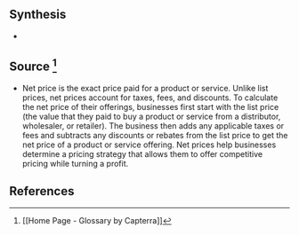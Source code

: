 ## Synthesis
- 
## Source [^1]
- Net price is the exact price paid for a product or service. Unlike list prices, net prices account for taxes, fees, and discounts. To calculate the net price of their offerings, businesses first start with the list price (the value that they paid to buy a product or service from a distributor, wholesaler, or retailer). The business then adds any applicable taxes or fees and subtracts any discounts or rebates from the list price to get the net price of a product or service offering. Net prices help businesses determine a pricing strategy that allows them to offer competitive pricing while turning a profit.
## References

[^1]: [[Home Page - Glossary by Capterra]]